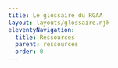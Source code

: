 ```yaml
---
title: Le glossaire du RGAA
layout: layouts/glossaire.njk
eleventyNavigation:
  title: Ressources
  parent: ressources
  order: 0
---
```


